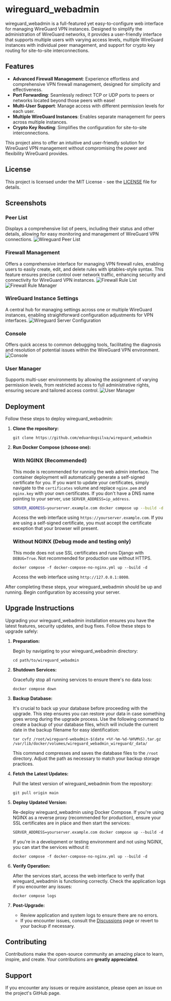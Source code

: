 # wireguard_webadmin

wireguard_webadmin is a full-featured yet easy-to-configure web interface for managing WireGuard VPN instances. Designed to simplify the administration of WireGuard networks, it provides a user-friendly interface that supports multiple users with varying access levels, multiple WireGuard instances with individual peer management, and support for crypto key routing for site-to-site interconnections.

## Features

- **Advanced Firewall Management**: Experience effortless and comprehensive VPN firewall management, designed for simplicity and effectiveness.
- **Port Forwarding**: Seamlessly redirect TCP or UDP ports to peers or networks located beyond those peers with ease! 
- **Multi-User Support**: Manage access with different permission levels for each user.
- **Multiple WireGuard Instances**: Enables separate management for peers across multiple instances.
- **Crypto Key Routing**: Simplifies the configuration for site-to-site interconnections.

This project aims to offer an intuitive and user-friendly solution for WireGuard VPN management without compromising the power and flexibility WireGuard provides.

## License

This project is licensed under the MIT License - see the [LICENSE](LICENSE) file for details.

## Screenshots

### Peer List
Displays a comprehensive list of peers, including their status and other details, allowing for easy monitoring and management of WireGuard VPN connections.
![Wireguard Peer List](screenshots/peerlist.png)
### Firewall Management
Offers a comprehensive interface for managing VPN firewall rules, enabling users to easily create, edit, and delete rules with iptables-style syntax. This feature ensures precise control over network traffic, enhancing security and connectivity for WireGuard VPN instances.
![Firewall Rule List](screenshots/firewall-rule-list.png)
![Firewall Rule Manager](screenshots/firewall-manage-rule.png)
### WireGuard Instance Settings
A central hub for managing settings across one or multiple WireGuard instances, enabling straightforward configuration adjustments for VPN interfaces.
![Wireguard Server Configuration](screenshots/serverconfig.png) 
### Console 
Offers quick access to common debugging tools, facilitating the diagnosis and resolution of potential issues within the WireGuard VPN environment.
![Console](screenshots/console.png) 
### User Manager
Supports multi-user environments by allowing the assignment of varying permission levels, from restricted access to full administrative rights, ensuring secure and tailored access control.
![User Manager](screenshots/usermanager.png)

## Deployment

Follow these steps to deploy wireguard_webadmin:

1. **Clone the repository:**
   ```
   git clone https://github.com/eduardogsilva/wireguard_webadmin
   ```

2. **Run Docker Compose (choose one):**

   ### With NGINX (Recommended)
   This mode is recommended for running the web admin interface. The container deployment will automatically generate a self-signed certificate for you. If you want to update your certificates, simply navigate to the `certificates` volume and replace `nginx.pem` and `nginx.key` with your own certificates. If you don't have a DNS name pointing to your server, use `SERVER_ADDRESS=ip_address`.
   
   ```bash
   SERVER_ADDRESS=yourserver.example.com docker compose up --build -d
   ```
      
   Access the web interface using `https://yourserver.example.com`. If you are using a self-signed certificate, you must accept the certificate exception that your browser will present.

   ### Without NGINX (Debug mode and testing only)
   This mode does not use SSL certificates and runs Django with `DEBUG=True`. Not recommended for production use without HTTPS.
   ```
   docker compose -f docker-compose-no-nginx.yml up --build -d
   ```
   Access the web interface using `http://127.0.0.1:8000`.

After completing these steps, your wireguard_webadmin should be up and running. Begin configuration by accessing your server.


## Upgrade Instructions

Upgrading your wireguard_webadmin installation ensures you have the latest features, security updates, and bug fixes. Follow these steps to upgrade safely:

1. **Preparation:**

   Begin by navigating to your wireguard_webadmin directory:
   ```
   cd path/to/wireguard_webadmin
   ```

2. **Shutdown Services:**

   Gracefully stop all running services to ensure there's no data loss:
   ```
   docker compose down
   ```

3. **Backup Database:**

   It's crucial to back up your database before proceeding with the upgrade. This step ensures you can restore your data in case something goes wrong during the upgrade process. Use the following command to create a backup of your database files, which will include the current date in the backup filename for easy identification:
   ```
   tar cvfz /root/wireguard-webadmin-$(date +%Y-%m-%d-%H%M%S).tar.gz /var/lib/docker/volumes/wireguard_webadmin_wireguard/_data/
   ```
   This command compresses and saves the database files to the `/root` directory. Adjust the path as necessary to match your backup storage practices.

4. **Fetch the Latest Updates:**

   Pull the latest version of wireguard_webadmin from the repository:
   ```
   git pull origin main
   ```

5. **Deploy Updated Version:**

   Re-deploy wireguard_webadmin using Docker Compose. If you're using NGINX as a reverse proxy (recommended for production), ensure your SSL certificates are in place and then start the services:
   ```
   SERVER_ADDRESS=yourserver.example.com docker compose up --build -d
   ```
   If you're in a development or testing environment and not using NGINX, you can start the services without it:
   ```
   docker compose -f docker-compose-no-nginx.yml up --build -d
   ```

6. **Verify Operation:**

   After the services start, access the web interface to verify that wireguard_webadmin is functioning correctly. Check the application logs if you encounter any issues:
   ```
   docker compose logs
   ```

7. **Post-Upgrade:**

   - Review application and system logs to ensure there are no errors.
   - If you encounter issues, consult the [Discussions](https://github.com/eduardogsilva/wireguard_webadmin/discussions) page or revert to your backup if necessary.


## Contributing

Contributions make the open-source community an amazing place to learn, inspire, and create. Your contributions are **greatly appreciated**.

## Support

If you encounter any issues or require assistance, please open an issue on the project's GitHub page.
